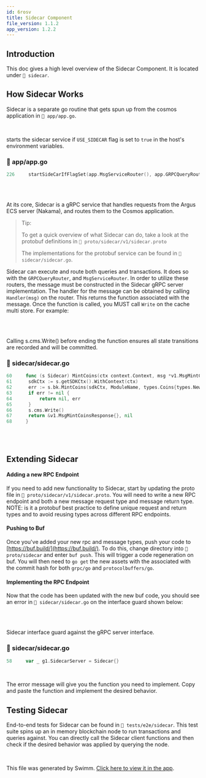 ```yaml
---
id: 6rosv
title: Sidecar Component
file_version: 1.1.2
app_version: 1.2.2
---
```


## Introduction

This doc gives a high level overview of the Sidecar Component. It is located under `📄 sidecar`.

## How Sidecar Works

Sidecar is a separate go routine that gets spun up from the cosmos application in `📄 app/app.go`.

<br/>

starts the sidecar service if `USE_SIDECAR` flag is set to `true` in the host's environment variables.
<!-- NOTE-swimm-snippet: the lines below link your snippet to Swimm -->
### 📄 app/app.go
```go
226    	startSideCarIfFlagSet(app.MsgServiceRouter(), app.GRPCQueryRouter(), app.BankKeeper, app.GetBaseApp().CommitMultiStore().CacheMultiStore(), app.Logger(), app.msgPool)
```

<br/>

<br/>

At its core, Sidecar is a gRPC service that handles requests from the Argus ECS server (Nakama), and routes them to the Cosmos application.

> Tip:
> 
> To get a quick overview of what Sidecar can do, take a look at the protobuf definitions in `📄 proto/sidecar/v1/sidecar.proto`
> 
> The implementations for the protobuf service can be found in `📄 sidecar/sidecar.go`.

Sidecar can execute and route both queries and transactions. It does so with the `GRPCQueryRouter`<swm-token data-swm-token=":app/app.go:226:12:12:`	startSideCarIfFlagSet(app.MsgServiceRouter(), app.GRPCQueryRouter(), app.BankKeeper, app.GetBaseApp().CommitMultiStore().CacheMultiStore(), app.Logger(), app.msgPool)`"/>, and `MsgServiceRouter`<swm-token data-swm-token=":app/app.go:226:5:5:`	startSideCarIfFlagSet(app.MsgServiceRouter(), app.GRPCQueryRouter(), app.BankKeeper, app.GetBaseApp().CommitMultiStore().CacheMultiStore(), app.Logger(), app.msgPool)`"/>. In order to utilize these routers, the message must be constructed in the Sidecar gRPC server implementation. The handler for the message can be obtained by calling `Handler(msg)` on the router. This returns the function associated with the message. Once the function is called, you MUST call `Write` on the cache multi store. For example:

<br/>

<br/>

Calling s.cms.Write() before ending the function ensures all state transitions are recorded and will be committed.
<!-- NOTE-swimm-snippet: the lines below link your snippet to Swimm -->
### 📄 sidecar/sidecar.go
```go
60     func (s Sidecar) MintCoins(ctx context.Context, msg *v1.MsgMintCoins) (*v1.MsgMintCoinsResponse, error) {
61     	sdkCtx := s.getSDKCtx().WithContext(ctx)
62     	err := s.bk.MintCoins(sdkCtx, ModuleName, types.Coins{types.NewInt64Coin(msg.Denom, msg.Amount)})
63     	if err != nil {
64     		return nil, err
65     	}
66     	s.cms.Write()
67     	return &v1.MsgMintCoinsResponse{}, nil
68     }
```

<br/>

<br/>

## Extending Sidecar

#### Adding a new RPC Endpoint

If you need to add new functionality to Sidecar, start by updating the proto file in `📄 proto/sidecar/v1/sidecar.proto`. You will need to write a new RPC endpoint and both a new message request type and message return type. NOTE: is it a protobuf best practice to define unique request and return types and to avoid reusing types across different RPC endpoints.

#### Pushing to Buf

Once you've added your new rpc and message types, push your code to [https://buf.build/](https://buf.build/). To do this, change directory into `📄 proto/sidecar` and enter `buf push`. This will trigger a code regeneration on buf. You will then need to `go get` the new assets with the associated with the commit hash for both `grpc/go` and `protocolbuffers/go`.

#### Implementing the RPC Endpoint

Now that the code has been updated with the new buf code, you should see an error in `📄 sidecar/sidecar.go` on the interface guard shown below:

<br/>

<br/>

Sidecar interface guard against the gRPC server interface.
<!-- NOTE-swimm-snippet: the lines below link your snippet to Swimm -->
### 📄 sidecar/sidecar.go
```go
58     var _ g1.SidecarServer = Sidecar{}
```

<br/>

The error message will give you the function you need to implement. Copy and paste the function and implement the desired behavior.

## Testing Sidecar

End-to-end tests for Sidecar can be found in `📄 tests/e2e/sidecar`. This test suite spins up an in memory blockchain node to run transactions and queries against. You can directly call the Sidecar client functions and then check if the desired behavior was applied by querying the node.

<br/>

This file was generated by Swimm. [Click here to view it in the app](https://app.swimm.io/repos/Z2l0aHViJTNBJTNBd29ybGQtZW5naW5lJTNBJTNBQXJndXMtTGFicw==/docs/6rosv).
